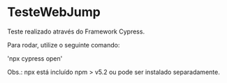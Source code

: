 # TesteWebJump
 
Teste realizado através do Framework Cypress.

Para rodar, utilize o seguinte comando:

'npx cypress open'

Obs.: npx está incluído npm > v5.2 ou pode ser instalado separadamente.
